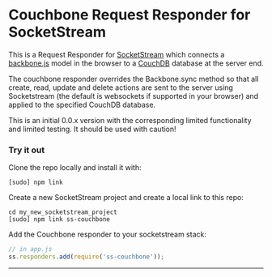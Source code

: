 # Couchbone Request Responder for SocketStream

This is a Request Responder for [SocketStream](http://www.socketstream.org/) which connects a [backbone.js](http://backbonejs.org/) model in the browser to a [CouchDB](http://couchdb.apache.org/) database at the server end.

The couchbone responder overrides the Backbone.sync method so that all create, read, update and delete actions are sent to the server using Socketstream (the default is websockets if supported in your browser) and applied to the specified CouchDB database.

This is an initial 0.0.x version with the corresponding limited functionality and limited testing. It should be used with caution!

### Try it out
Clone the repo locally and install it with:

    [sudo] npm link

Create a new SocketStream project and create a local link to this repo:

    cd my_new_socketstream_project
    [sudo] npm link ss-couchbone

Add the Couchbone responder to your socketstream stack:

```javascript
// in app.js
ss.responders.add(require('ss-couchbone'));
```

***
